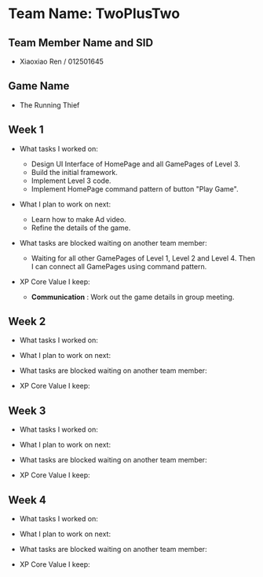 # Team Name: TwoPlusTwo

## Team Member Name and SID

* Xiaoxiao Ren / 012501645

## Game Name

* The Running Thief

## Week 1

* What tasks I worked on:

  * Design UI Interface of HomePage and all GamePages of Level 3.
  * Build the initial framework.
  * Implement Level 3 code.
  * Implement HomePage command pattern of button "Play Game".

* What I plan to work on next:

  * Learn how to make Ad video.
  * Refine the details of the game.

* What tasks are blocked waiting on another team member:

  * Waiting for all other GamePages of Level 1, Level 2 and Level 4. Then I can connect all GamePages using command pattern.

* XP Core Value I keep:

  * **Communication** : Work out the game details in group meeting.

## Week 2

* What tasks I worked on:

* What I plan to work on next:

* What tasks are blocked waiting on another team member:

* XP Core Value I keep:

## Week 3

* What tasks I worked on:

* What I plan to work on next:

* What tasks are blocked waiting on another team member:

* XP Core Value I keep:

## Week 4

* What tasks I worked on:

* What I plan to work on next:

* What tasks are blocked waiting on another team member:

* XP Core Value I keep: